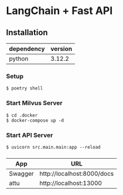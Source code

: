 # LangChain + Fast API

## Installation

| dependency | version |
| ---------- | ------- |
| python     | 3.12.2  |

### Setup

```shell
$ poetry shell
```

### Start Milvus Server

```shell
$ cd .docker
$ docker-compose up -d
```

### Start API Server

```shell
$ uvicorn src.main.main:app --reload
```

###

| App     | URL                        |
| ------- | -------------------------- |
| Swagger | http://localhost:8000/docs |
| attu    | http://localhost:13000     |

